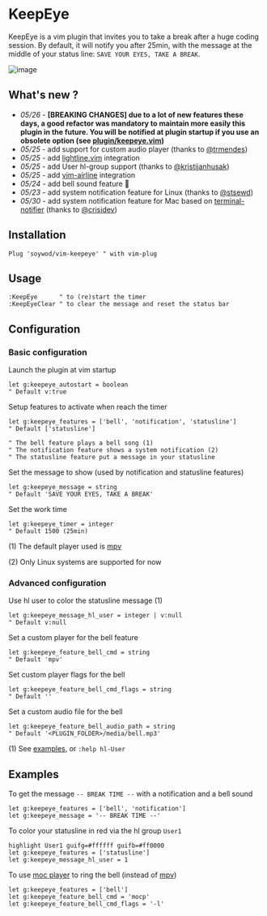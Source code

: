 # KeepEye

KeepEye is a vim plugin that invites you to take a break after a huge coding session. By default, it will notify you after 25min, with the message at the middle of your status line: `SAVE YOUR EYES, TAKE A BREAK`.

![image](https://user-images.githubusercontent.com/10437171/40429072-0ca8f20e-5ea2-11e8-8e19-0a1a0728caf1.png)

## What's new ?

 - *05/26* - **[BREAKING CHANGES] due to a lot of new features these days, a good refactor was mandatory to maintain more easily this plugin in the future. You will be notified at plugin startup if you use an obsolete option (see [plugin/keepeye.vim](https://github.com/soywod/vim-keepeye/blob/177b77d688119bc84cb0c41e91f30e0f99ebbe9a/plugin/keepeye.vim#L30-L54))**
 - *05/25* - add support for custom audio player (thanks to [@trmendes](https://github.com/trmendes))
 - *05/25* - add [lightline.vim](https://github.com/itchyny/lightline.vim) integration
 - *05/25* - add User hl-group support (thanks to [@kristijanhusak](https://github.com/kristijanhusak))
 - *05/25* - add [vim-airline](https://github.com/vim-airline/vim-airline) integration
 - *05/24* - add bell sound feature :bell:
 - *05/23* - add system notification feature for Linux (thanks to [@stsewd](https://github.com/stsewd))
 - *05/30* - add system notification feature for Mac based on [terminal-notifier](https://github.com/julienXX/terminal-notifier) (thanks to [@crisidev](https://github.com/crisidev))

## Installation

```viml
Plug 'soywod/vim-keepeye' " with vim-plug
```

## Usage

```viml
:KeepEye      " to (re)start the timer
:KeepEyeClear " to clear the message and reset the status bar
```

## Configuration
### Basic configuration

Launch the plugin at vim startup

```viml
let g:keepeye_autostart = boolean
" Default v:true
```

Setup features to activate when reach the timer

```viml
let g:keepeye_features = ['bell', 'notification', 'statusline']
" Default ['statusline']

" The bell feature plays a bell song (1)
" The notification feature shows a system notification (2)
" The statusline feature put a message in your statusline
```

Set the message to show (used by notification and statusline features)

```viml
let g:keepeye_message = string
" Default 'SAVE YOUR EYES, TAKE A BREAK'
```

Set the work time

```viml
let g:keepeye_timer = integer
" Default 1500 (25min)
```

(1) The default player used is [mpv](https://mpv.io/)

(2) Only Linux systems are supported for now

### Advanced configuration

Use hl user to color the statusline message (1)

```viml
let g:keepeye_message_hl_user = integer | v:null
" Default v:null
```

Set a custom player for the bell feature

```viml
let g:keepeye_feature_bell_cmd = string
" Default 'mpv'
```

Set custom player flags for the bell

```viml
let g:keepeye_feature_bell_cmd_flags = string
" Default ''
```

Set a custom audio file for the bell

```viml
let g:keepeye_feature_bell_audio_path = string
" Default '<PLUGIN_FOLDER>/media/bell.mp3'
```

(1) See [examples](#examples), or `:help hl-User`

## Examples

To get the message `-- BREAK TIME --` with a notification and a bell sound

```viml
let g:keepeye_features = ['bell', 'notification']
let g:keepeye_message = '-- BREAK TIME --'
```

To color your statusline in red via the hl group `User1`

```viml
highlight User1 guifg=#ffffff guifb=#ff0000
let g:keepeye_features = ['statusline']
let g:keepeye_message_hl_user = 1
```

To use [moc player](http://moc.daper.net/) to ring the bell (instead of [mpv](https://mpv.io/))

```viml
let g:keepeye_features = ['bell']
let g:keepeye_feature_bell_cmd = 'mocp'
let g:keepeye_feature_bell_cmd_flags = '-l'
```

